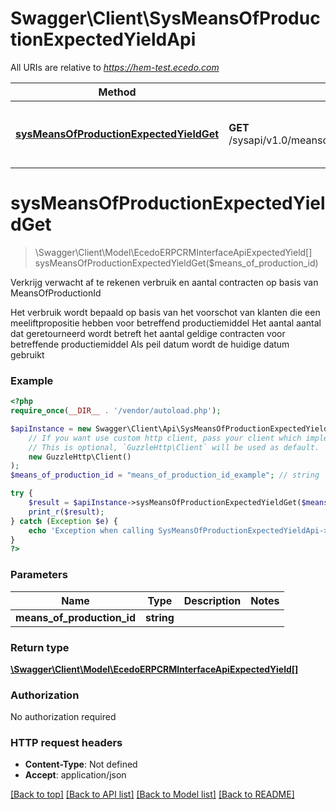 # Swagger\Client\SysMeansOfProductionExpectedYieldApi

All URIs are relative to *https://hem-test.ecedo.com*

Method | HTTP request | Description
------------- | ------------- | -------------
[**sysMeansOfProductionExpectedYieldGet**](SysMeansOfProductionExpectedYieldApi.md#sysMeansOfProductionExpectedYieldGet) | **GET** /sysapi/v1.0/meansofproductionexpectedyield/{meansOfProductionId} | Verkrijg verwacht af te rekenen verbruik en aantal contracten op basis van MeansOfProductionId


# **sysMeansOfProductionExpectedYieldGet**
> \Swagger\Client\Model\EcedoERPCRMInterfaceApiExpectedYield[] sysMeansOfProductionExpectedYieldGet($means_of_production_id)

Verkrijg verwacht af te rekenen verbruik en aantal contracten op basis van MeansOfProductionId

Het verbruik wordt bepaald op basis van het voorschot van klanten die een meeliftpropositie hebben voor betreffend productiemiddel  Het aantal aantal dat geretourneerd wordt betreft het aantal geldige contracten voor betreffende productiemiddel  Als peil datum wordt de huidige datum gebruikt

### Example
```php
<?php
require_once(__DIR__ . '/vendor/autoload.php');

$apiInstance = new Swagger\Client\Api\SysMeansOfProductionExpectedYieldApi(
    // If you want use custom http client, pass your client which implements `GuzzleHttp\ClientInterface`.
    // This is optional, `GuzzleHttp\Client` will be used as default.
    new GuzzleHttp\Client()
);
$means_of_production_id = "means_of_production_id_example"; // string | 

try {
    $result = $apiInstance->sysMeansOfProductionExpectedYieldGet($means_of_production_id);
    print_r($result);
} catch (Exception $e) {
    echo 'Exception when calling SysMeansOfProductionExpectedYieldApi->sysMeansOfProductionExpectedYieldGet: ', $e->getMessage(), PHP_EOL;
}
?>
```

### Parameters

Name | Type | Description  | Notes
------------- | ------------- | ------------- | -------------
 **means_of_production_id** | **string**|  |

### Return type

[**\Swagger\Client\Model\EcedoERPCRMInterfaceApiExpectedYield[]**](../Model/EcedoERPCRMInterfaceApiExpectedYield.md)

### Authorization

No authorization required

### HTTP request headers

 - **Content-Type**: Not defined
 - **Accept**: application/json

[[Back to top]](#) [[Back to API list]](../../README.md#documentation-for-api-endpoints) [[Back to Model list]](../../README.md#documentation-for-models) [[Back to README]](../../README.md)

